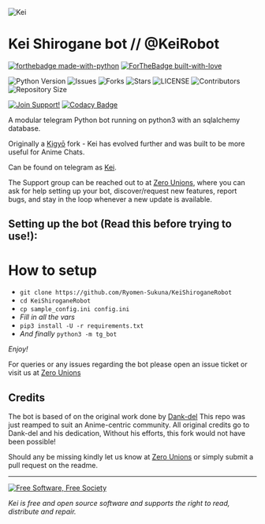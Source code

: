 ![Kei](https://telegra.ph/file/0be21ef31429a41faa7b7.jpg)
# Kei Shirogane bot // @KeiRobot

[![forthebadge made-with-python](http://ForTheBadge.com/images/badges/made-with-python.svg)](https://www.python.org/)
[![ForTheBadge built-with-love](http://ForTheBadge.com/images/badges/built-with-love.svg)](https://GitHub.com/Dank-del/)</br>


![Python Version](https://img.shields.io/badge/python-3.9-green?style=for-the-badge&logo=appveyor)
![Issues](https://img.shields.io/github/issues/Ryomen-Sukuna/KeiShiroganeRobot?style=for-the-badge&logo=appveyor)
![Forks](https://img.shields.io/github/forks/Ryomen-Sukuna/KeiShiroganeRobot?style=for-the-badge&logo=appveyor)
![Stars](https://img.shields.io/github/stars/Ryomen-Sukuna/KeiShiroganeRobot?style=for-the-badge&logo=appveyor)
![LICENSE](https://img.shields.io/github/license/Ryomen-Sukuna/KeiShiroganeRobot?style=for-the-badge&logo=appveyor)
![Contributors](https://img.shields.io/github/contributors/Ryomen-Sukuna/KeiShiroganeRobot?style=for-the-badge&logo=appveyor)
![Repository Size](https://img.shields.io/github/repo-size/Ryomen-Sukuna/KeiShiroganeRobot?style=for-the-badge&logo=appveyor)</br>


[![Join Support!](https://img.shields.io/badge/Support%20Chat-ZeroUnions-red)](https://t.me/zerounions)
[![Codacy Badge](https://app.codacy.com/project/badge/Grade/cfb691a93a064d9ea753ef2b5fccf797)](https://www.codacy.com/manual/Ryomen-Sukuna/KeiShiroganeRobot?utm_source=github.com&amp;utm_medium=referral&amp;utm_content=Ryomen-Sukuna/KeiShiroganeRobot&amp;utm_campaign=Badge_Grade)


A modular telegram Python bot running on python3 with an sqlalchemy database.

Originally a [Kigyō](https://github.com/Dank-del/EnterpriseALRobot) fork - Kei has evolved further and was built to be more useful for Anime Chats.

Can be found on telegram as [Kei](https://t.me/keibotrobot).

The Support group can be reached out to at [Zero Unions](https://t.me/zerounions), where you can ask for help setting up your bot, discover/request new features, report bugs, and stay in the loop whenever a new update is available.



## Setting up the bot (Read this before trying to use!):


# How to setup

- `git clone https://github.com/Ryomen-Sukuna/KeiShiroganeRobot`
- `cd KeiShiroganeRobot`
- `cp sample_config.ini config.ini`
- *Fill in all the vars*
- `pip3 install -U -r requirements.txt`
- *And finally* `python3 -m tg_bot`

*Enjoy!*


For queries or any issues regarding the bot please open an issue ticket or visit us at [Zero Unions](https://t.me/zerounions)  

## Credits
The bot is based of on the original work done by [Dank-del](https://github.com/Dank-del)
This repo was just reamped to suit an Anime-centric community. All original credits go to Dank-del and his dedication, Without his efforts, this fork would not have been possible!

Should any be missing kindly let us know at [Zero Unions](https://t.me/zerounions) or simply submit a pull request on the readme.


-------------------------------------------------------------------------------------


<a href="http://u.fsf.org/16e"><img src="https://static.fsf.org/nosvn/images/badges/fsfs_icons_red-bg.png" alt="Free Software, Free Society"></a>   

*Kei is free and open source software and supports the right to read, distribute and repair.*

